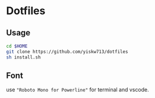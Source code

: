 # Dotfiles

## Usage

```sh
cd $HOME
git clone https://github.com/yiskw713/dotfiles
sh install.sh
```

## Font

use `"Roboto Mono for Powerline"` for terminal and vscode.
